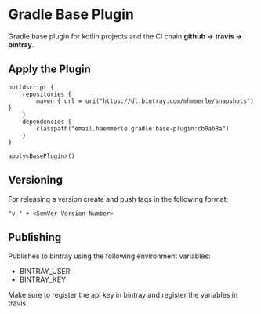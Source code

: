 # Gradle Base Plugin

Gradle base plugin for kotlin projects and the CI chain **github -> travis -> bintray**.

## Apply the Plugin

```
buildscript {
    repositories {
        maven { url = uri("https://dl.bintray.com/mhmmerle/snapshots") }
    }
    dependencies {
        classpath("email.haemmerle.gradle:base-plugin:cb0ab8a")
    }
}

apply<BasePlugin>()
```

## Versioning

For releasing a version create and push tags in the following format:
 ```
 "v-" + <SemVer Version Number>
 ```
 
 ## Publishing
 
 Publishes to bintray using the following environment variables:
 
 * BINTRAY_USER
 * BINTRAY_KEY
 
 Make sure to register the api key in bintray and register the variables in travis.
 